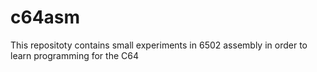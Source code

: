 # c64asm
This repositoty contains small experiments in 6502 assembly in order to learn programming for the C64
